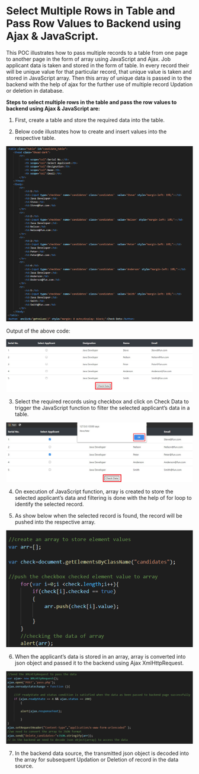 # Select Multiple Rows in Table and Pass Row Values to Backend using Ajax & JavaScript.


This POC illustrates how to pass multiple records to a table from one page to another page in the form of array using JavaScript and Ajax. Job applicant data is taken and stored in the form of table. In every record their will be unique value for that particular record, that unique value is taken and stored in JavaScript array. Then this array of unique data is passed in to the backend with the help of ajax for the further use of multiple record Updation or deletion in database.

**Steps to select multiple rows in the table and pass the row values to backend using Ajax & JavaScript are:**

1.	First, create a table and store the required data into the table. 

2.	Below code illustrates how to create and insert values into the respective table.
   
   ![Alt text](https://github.com/Protontech-1803/Web-Technology/blob/main/Transfer%20Multiple%20Records%20to%20Backend/ImagePNG/1.png)

 

  Output of the above code:

   ![Alt text](https://github.com/Protontech-1803/Web-Technology/blob/main/Transfer%20Multiple%20Records%20to%20Backend/ImagePNG/2.png)

 
3.	Select the required records using checkbox and click on Check Data to trigger the JavaScript function to filter the selected applicant’s data in a table.

   ![Alt text](https://github.com/Protontech-1803/Web-Technology/blob/main/Transfer%20Multiple%20Records%20to%20Backend/ImagePNG/3.png)

4.	On execution of JavaScript function, array is created to store the selected applicant’s data and filtering is done with the help of for loop to identify the selected record.


5.	As show below when the selected record is found, the record will be pushed into the respective array.

   ![Alt text](https://github.com/Protontech-1803/Web-Technology/blob/main/Transfer%20Multiple%20Records%20to%20Backend/ImagePNG/4.png) 
 

6.	When the applicant’s data is stored in an array, array is converted into json object and passed it to the backend using Ajax XmlHttpRequest. 

   ![Alt text](https://github.com/Protontech-1803/Web-Technology/blob/main/Transfer%20Multiple%20Records%20to%20Backend/ImagePNG/5.png)

7.	In the backend data source, the transmitted json object is decoded into the array for subsequent Updation or Deletion of record in the data source.

